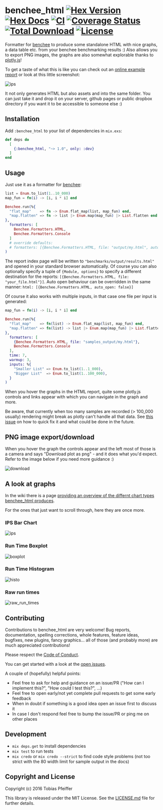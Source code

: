 # benchee_html [![Hex Version](https://img.shields.io/hexpm/v/benchee_html.svg)](https://hex.pm/packages/benchee_html) [![Hex Docs](https://img.shields.io/badge/hex-docs-lightgreen.svg)](https://hexdocs.pm/benchee_html/) [![CI](https://github.com/bencheeorg/benchee_html/actions/workflows/main.yml/badge.svg)](https://github.com/bencheeorg/benchee_html/actions/workflows/main.yml) [![Coverage Status](https://coveralls.io/repos/github/bencheeorg/benchee_html/badge.svg?branch=main)](https://coveralls.io/github/bencheeorg/benchee_html?branch=main) [![Total Download](https://img.shields.io/hexpm/dt/benchee_html.svg)](https://hex.pm/packages/benchee_html) [![License](https://img.shields.io/hexpm/l/benchee_html.svg)](https://github.com/bencheeorg/benchee_html/blob/master/LICENSE)

Formatter for [benchee](//github.com/PragTob/benchee) to produce some standalone HTML with nice graphs, a data table etc. from your benchee benchmarking results :) Also allows you to export PNG images, the graphs are also somewhat explorable thanks to [plotly.js](https://plot.ly/javascript/)!

To get a taste of what this is like you can check out an [online example report](http://www.pragtob.info/benchee/README/results_comparison.html) or look at this little screenshot:

![ips](http://www.pragtob.info/benchee/images/report.png)

It not only generates HTML but also assets and into the same folder. You can just take it and drop it on your server, github pages or public dropbox directory if you want it to be accessible to someone else :)

## Installation

Add `:benchee_html` to your list of dependencies in `mix.exs`:

```elixir
def deps do
  [
    {:benchee_html, "~> 1.0", only: :dev}
  ]
end
```

## Usage

Just use it as a formatter for [benchee](https://github.com/PragTob/benchee):

```elixir
list = Enum.to_list(1..10_000)
map_fun = fn(i) -> [i, i * i] end

Benchee.run(%{
  "flat_map"    => fn -> Enum.flat_map(list, map_fun) end,
  "map.flatten" => fn -> list |> Enum.map(map_fun) |> List.flatten end
},
  formatters: [
    Benchee.Formatters.HTML,
    Benchee.Formatters.Console
  ]
  # override defaults:
  # formatters: [{Benchee.Formatters.HTML, file: "output/my.html", auto_open: false}]
)
```

The report index page will be written to `"benchmarks/output/results.html"` and opened in your standard browser automatically. Of course you can also optionally specify a tuple of `{Module, options}` to specify a different destination for the reports: `[{Benchee.Formatters.HTML, file: "your_file.html"}]`. Auto open behaviour can be overridden in the same manner: `html: [{Benchee.Formatters.HTML, auto_open: false}]`

Of course it also works with multiple inputs, in that case one file per input is generated:

```elixir
map_fun = fn(i) -> [i, i * i] end

Benchee.run(%{
  "flat_map"    => fn(list) -> Enum.flat_map(list, map_fun) end,
  "map.flatten" => fn(list) -> list |> Enum.map(map_fun) |> List.flatten end
},
  formatters: [
    {Benchee.Formatters.HTML, file: "samples_output/my.html"},
    Benchee.Formatters.Console
  ],
  time: 7,
  warmup: 3,
  inputs: %{
    "Smaller List" => Enum.to_list(1..1_000),
    "Bigger List"  => Enum.to_list(1..100_000),
  }
)

```

When you hover the graphs in the HTML report, quite some plotly.js controls and links appear with which you can navigate in the graph and more.

Be aware, that currently when too many samples are recorded (> 100_000 usually) rendering might break as plotly can't handle all that data. See [this issue](https://github.com/PragTob/benchee_html/issues/3) on how to quick fix it and what could be done in the future.

## PNG image export/download

When you hover the graph the controls appear and the left most of those is a camera and says "Download plot as png" - and it does what you'd expect. Refer to the image below if you need more guidance :)

![download](http://www.pragtob.info/benchee/images/download.png)


## A look at graphs

In the wiki there is a page [providing an overview of the differnt chart types benchee_html produces](https://github.com/PragTob/benchee_html/wiki/Chart-Types).

For the ones that just want to scroll through, here they are once more.

### IPS Bar Chart

![ips](http://www.pragtob.info/benchee/images/ips.png)

### Run Time Boxplot

![boxplot](http://www.pragtob.info/benchee/images/boxplot.png)

### Run Time Histogram

![histo](http://www.pragtob.info/benchee/images/histogram.png)


### Raw run times

![raw_run_times](http://www.pragtob.info/benchee/images/raw_run_times.png)

## Contributing

Contributions to benchee_html are very welcome! Bug reports, documentation, spelling corrections, whole features, feature ideas, bugfixes, new plugins, fancy graphics... all of those (and probably more) are much appreciated contributions!

Please respect the [Code of Conduct](//github.com/PragTob/benchee_html/blob/master/CODE_OF_CONDUCT.md).

You can get started with a look at the [open issues](https://github.com/PragTob/benchee_html/issues).

A couple of (hopefully) helpful points:

* Feel free to ask for help and guidance on an issue/PR ("How can I implement this?", "How could I test this?", ...)
* Feel free to open early/not yet complete pull requests to get some early feedback
* When in doubt if something is a good idea open an issue first to discuss it
* In case I don't respond feel free to bump the issue/PR or ping me on other places

## Development

* `mix deps.get` to install dependencies
* `mix test` to run tests
* `mix credo` or `mix credo --strict` to find code style problems (not too strict with the 80 width limit for sample output in the docs)

## Copyright and License

Copyright (c) 2016 Tobias Pfeiffer

This library is released under the MIT License. See the [LICENSE.md](./LICENSE.md) file
for further details.
